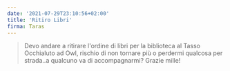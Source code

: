 ```yaml
---
date: '2021-07-29T23:10:56+02:00'
title: 'Ritiro Libri'
firma: Taras
---
```


> Devo andare a ritirare l'ordine di libri per la biblioteca al Tasso Occhialuto ad Owl, rischio di non tornare più o perdermi qualcosa per strada..a qualcuno va di accompagnarmi?
Grazie mille!
